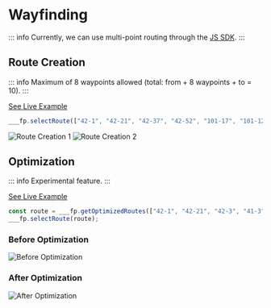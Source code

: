 # Wayfinding

::: info
Currently, we can use multi-point routing through the [JS SDK](java-script-api-reference.md).
:::

## Route Creation

::: info
Maximum of 8 waypoints allowed (total: from + 8 waypoints + to = 10).
:::

[See Live Example](https://demo.expofp.com/?route%3A101-12%3A42-1%3Afalse%3A42-21%3A42-37%3A42-52%3A101-17)

```js
___fp.selectRoute(["42-1", "42-21", "42-37", "42-52", "101-17", "101-12"]);
```

<img src="/img/wayfinding/1.png" alt="Route Creation 1" />
<img src="/img/wayfinding/2.png" alt="Route Creation 2" />



## Optimization

::: info
Experimental feature.
:::

[See Live Example](https://demo.expofp.com/?route%3A41-3%3A42-1%3Afalse%3A42-3%3A42-21)

```js
const route = ___fp.getOptimizedRoutes(["42-1", "42-21", "42-3", "41-3"]).flatMap(r => r.waypoints);
___fp.selectRoute(route);
```

### Before Optimization

<img src="/img/wayfinding/before.png" alt="Before Optimization" />

### After Optimization

<img src="/img/wayfinding/after.png" alt="After Optimization" />
